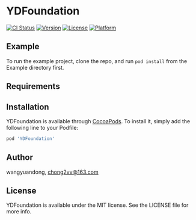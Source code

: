 # YDFoundation

[![CI Status](https://img.shields.io/travis/wangyuandong/YDFoundation.svg?style=flat)](https://travis-ci.org/wangyuandong/YDFoundation)
[![Version](https://img.shields.io/cocoapods/v/YDFoundation.svg?style=flat)](https://cocoapods.org/pods/YDFoundation)
[![License](https://img.shields.io/cocoapods/l/YDFoundation.svg?style=flat)](https://cocoapods.org/pods/YDFoundation)
[![Platform](https://img.shields.io/cocoapods/p/YDFoundation.svg?style=flat)](https://cocoapods.org/pods/YDFoundation)

## Example

To run the example project, clone the repo, and run `pod install` from the Example directory first.

## Requirements

## Installation

YDFoundation is available through [CocoaPods](https://cocoapods.org). To install
it, simply add the following line to your Podfile:

```ruby
pod 'YDFoundation'
```

## Author

wangyuandong, chong2vv@163.com

## License

YDFoundation is available under the MIT license. See the LICENSE file for more info.
